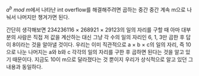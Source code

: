 $a^b\ mod \ m$에서 나타난 int overflow를 해결해주려면 곱하는 중간 중간 계속 m으로 나눠서 나머지만 챙겨가면 된다.

간단히 생각해보면 234236116 × 268921 × 29123의 일의 자리를 구할 때 아마 대부분의 사람은 직접 저 값을 계산하는 대신 그냥 각 수의 일의 자리인 6, 1, 3만 곱한 후 답이 8이라는 것을 알아낼 것이다. 우리는 이미 직관적으로 a × b × c의 일의 자리, 즉 10으로 나눈 나머지는 a와 b와 c 각각의 일의 자리를 구한 후 곱하면 된다는 것을 알고 있기 때문이다. 지금도 10이 m으로 달라졌다는 것 뿐이지 우리가 상식적으로 알고 있던 그 내용과 동일하다.

